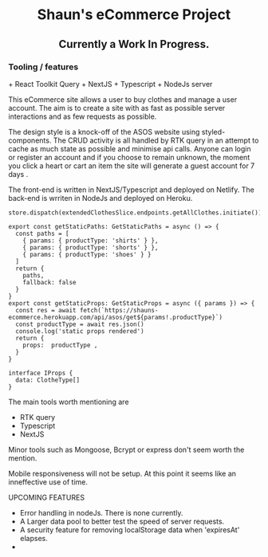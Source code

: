 <img name='logo' href='https://res.cloudinary.com/dyneqi48f/image/upload/v1676016779/nsz9k9ogjf64gszkbb02.png' width='100' alt='' />
<h1 align='center'> Shaun's eCommerce Project </h1>
<h2 align='center'> Currently a Work In Progress.</h2>


<h3>Tooling / features </h3>
+ React Toolkit Query 
+ NextJS
+ Typescript
+ NodeJs server

This eCommerce site allows a user to buy clothes and manage a user account. The aim is to create a site with as fast as possible server interactions and as few requests as possible. 

The design style is a knock-off of the ASOS website using styled-components.
The CRUD activity is all handled by RTK query in an attempt to cache as much state as possible and minimise api calls. 
Anyone can login or register an account and if you choose to remain unknown, the moment you click a heart or cart an item the site will generate a guest account for 7 days . 

The front-end is written in NextJS/Typescript and deployed on Netlify.
The back-end is wrriten in NodeJs and deployed on Heroku. 

```
store.dispatch(extendedClothesSlice.endpoints.getAllClothes.initiate())

export const getStaticPaths: GetStaticPaths = async () => {
  const paths = [
    { params: { productType: 'shirts' } },
    { params: { productType: 'shorts' } },
    { params: { productType: 'shoes' } }
  ]
  return {
    paths,
    fallback: false
  }
}
export const getStaticProps: GetStaticProps = async ({ params }) => {
  const res = await fetch(`https://shauns-ecommerce.herokuapp.com/api/asos/get${params!.productType}`)
  const productType = await res.json()
  console.log('static props rendered')
  return { 
    props:  productType ,
  }
}

interface IProps {
  data: ClotheType[]
}
```

The main tools worth mentioning are  
  - RTK query
  - Typescript 
  - NextJS

Minor tools such as Mongoose, Bcrypt or express don't seem worth the mention. 

Mobile responsiveness will not be setup. At this point it seems like an inneffective use of time. 

UPCOMING FEATURES 
  - Error handling in nodeJs. There is none currently. 
  - A Larger data pool to better test the speed of server requests. 
  - A security feature for removing localStorage data when 'expiresAt' elapses. 
- 